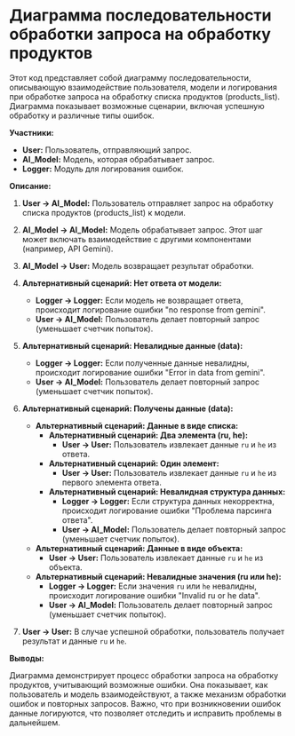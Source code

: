 # Диаграмма последовательности обработки запроса на обработку продуктов

Этот код представляет собой диаграмму последовательности, описывающую взаимодействие пользователя, модели и логирования при обработке запроса на обработку списка продуктов (products_list). Диаграмма показывает возможные сценарии, включая успешную обработку и различные типы ошибок.

**Участники:**

* **User:** Пользователь, отправляющий запрос.
* **AI_Model:** Модель, которая обрабатывает запрос.
* **Logger:** Модуль для логирования ошибок.


**Описание:**

1. **User -> AI_Model:** Пользователь отправляет запрос на обработку списка продуктов (products_list) к модели.

2. **AI_Model -> AI_Model:** Модель обрабатывает запрос.  Этот шаг может включать взаимодействие с другими компонентами (например, API Gemini).

3. **AI_Model -> User:** Модель возвращает результат обработки.

4. **Альтернативный сценарий: Нет ответа от модели:**
   * **Logger -> Logger:** Если модель не возвращает ответа, происходит логирование ошибки "no response from gemini".
   * **User -> AI_Model:** Пользователь делает повторный запрос (уменьшает счетчик попыток).

5. **Альтернативный сценарий: Невалидные данные (data):**
   * **Logger -> Logger:** Если полученные данные невалидны, происходит логирование ошибки "Error in data from gemini".
   * **User -> AI_Model:** Пользователь делает повторный запрос (уменьшает счетчик попыток).

6. **Альтернативный сценарий: Получены данные (data):**
   * **Альтернативный сценарий: Данные в виде списка:**
      * **Альтернативный сценарий: Два элемента (ru, he):**
         * **User -> User:** Пользователь извлекает данные `ru` и `he` из ответа.
      * **Альтернативный сценарий: Один элемент:**
         * **User -> User:** Пользователь извлекает данные `ru` и `he` из первого элемента ответа.
      * **Альтернативный сценарий: Невалидная структура данных:**
         * **Logger -> Logger:** Если структура данных некорректна, происходит логирование ошибки "Проблема парсинга ответа".
         * **User -> AI_Model:** Пользователь делает повторный запрос (уменьшает счетчик попыток).
   * **Альтернативный сценарий: Данные в виде объекта:**
      * **User -> User:** Пользователь извлекает данные `ru` и `he` из объекта.
   * **Альтернативный сценарий: Невалидные значения (ru или he):**
      * **Logger -> Logger:** Если значения `ru` или `he` невалидны, происходит логирование ошибки "Invalid ru or he data".
      * **User -> AI_Model:** Пользователь делает повторный запрос (уменьшает счетчик попыток).

7. **User -> User:** В случае успешной обработки, пользователь получает результат и данные `ru` и `he`.


**Выводы:**

Диаграмма демонстрирует процесс обработки запроса на обработку продуктов, учитывающий возможные ошибки. Она показывает, как пользователь и модель взаимодействуют, а также механизм обработки ошибок и повторных запросов.  Важно, что при возникновении ошибок данные логируются, что позволяет отследить и исправить проблемы в дальнейшем.